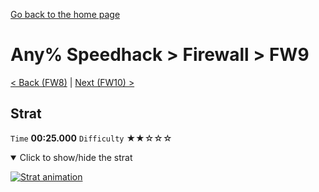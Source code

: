 [Go back to the home page](https://github.com/Doublevil/scbspeedrun)

# Any% Speedhack > Firewall > FW9

[< Back (FW8)](https://github.com/Doublevil/scbspeedrun/blob/main/levels/any_sh/FW/FW8.md) | [Next (FW10) >](https://github.com/Doublevil/scbspeedrun/blob/main/levels/any_sh/FW/FW10.md)

## Strat

`Time` **00:25.000** `Difficulty` ★★☆☆☆
<details open>
  <summary>Click to show/hide the strat</summary>

  [![Strat animation](https://github.com/Doublevil/scbspeedrun/blob/main/media/levels/FW/FW9_Strat.webp)](https://github.com/Doublevil/scbspeedrun/blob/main/media/levels/FW/FW9_Strat.mp4?raw=true)
</details>
